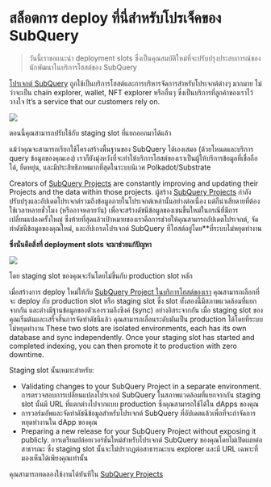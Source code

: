 # สล็อตการ deploy ที่นี่สำหรับโปรเจ็คของ SubQuery

> วันนี้เราขอแนะนำ deployment slots ซึ่งเป็นคุณสมบัติใหม่ที่จะปรับปรุงประสบการณ์ของนักพัฒนาในบริการโฮสต์ของ SubQuery

[โปรเจกต์ SubQuery](https://project.subquery.network/) ถูกใช้เป็นบริการโฮสต์และการบริหารจัดการสำหรับโปรเจกต์ต่างๆ มากมาย ไม่ว่าจะเป็น chain explorer, wallet, NFT explorer หรืออื่นๆ ซึ่งเป็นบริการที่ลูกค้าของเราไว้วางใจ It’s a service that our customers rely on.

![](https://miro.medium.com/max/1400/0*PugDgh6weZspRIO2)

ตอนนี้คุณสามารถปรับใช้กับ staging slot ที่แยกออกมาได้แล้ว

แม้ว่าคุณจะสามารถเรียกใช้โครงสร้างพื้นฐานของ SubQuery ได้เองเสมอ (ด้วยโหนดและบริการ query ข้อมูลของคุณเอง) เราก็ยังมุ่งหวังที่จะทำให้บริการโฮสต์ของเราเป็นผู้ให้บริการข้อมูลที่เชื่อถือได้, ยืดหยุ่น, และมีประสิทธิภาพมากที่สุดในระบบนิเวศ Polkadot/Substrate

Creators of [SubQuery Projects](https://project.subquery.network/) are constantly improving and updating their Projects and the data within those projects. ผู้สร้าง [SubQuery Projects](https://project.subquery.network/) กำลังปรับปรุงและอัปเดตโปรเจกต์รวมถึงข้อมูลภายในโปรเจกต์เหล่านั้นอย่างต่อเนื่อง แต่ก็น่าเสียดายที่ต้องใช้เวลาหลายชั่วโมง (หรืออาจหลายวัน) เพื่อจะสร้างดัชนีข้อมูลของเชนขึ้นใหม่ในกรณีที่มีการเปลี่ยนแปลงครั้งใหญ่ ซึ่งท้ายที่สุดแล้วเป้าหมายของเราคือการช่วยให้คุณสามารถอัปเดตโปรเจกต์, จัดทำดัชนีข้อมูลของคุณใหม่, และอัปเกรดโปรเจกต์ SubQuery ที่โฮสต์อยู่โดย\*\*ที่ระบบไม่หยุดทำงาน

**ซึ่งนั่นคือสิ่งที่ deployment slots จะมาช่วยแก้ปัญหา**

![](https://miro.medium.com/max/1400/0*vQ33aqhn1eVllo5t)

โดย staging slot ของคุณจะรันโดยไม่ขึ้นกับ production slot หลัก

เมื่อสร้างการ deploy ใหม่ให้กับ [SubQuery Project ในบริการโฮสต์ของเรา](https://project.subquery.network/) คุณสามารถเลือกที่จะ deploy กับ production slot หรือ staging slot ซึ่ง slot ทั้งสองนี้มีสภาพแวดล้อมที่แยกจากกัน และต่างมีฐานข้อมูลของตัวเองรวมถึงซิงค์ (sync) อย่างอิสระจากกัน เมื่อ staging slot ของคุณเริ่มต้นและเสร็จสิ้นการจัดทำดัชนีแล้ว คุณสามารถเลื่อนระดับมันเป็น production ได้โดยที่ระบบไม่หยุดทำงาน These two slots are isolated environments, each has its own database and sync independently. Once your staging slot has started and completed indexing, you can then promote it to production with zero downtime.

Staging slot นั้นเหมาะสำหรับ:

-   Validating changes to your SubQuery Project in a separate environment. การตรวจสอบการเปลี่ยนแปลงโปรเจกต์ SubQuery ในสภาพแวดล้อมที่แยกจากกัน staging slot นั้นมี URL ที่แตกต่างไปจากแบบ production ซึ่งคุณสามารถใช้ได้ใน dApps ของคุณ
-   การวอร์มอัพและจัดทำดัชนีข้อมูลสำหรับโปรเจกต์ SubQuery ที่อัปเดตแล้วเพื่อที่จะกำจัดการหยุดทำงานใน dApp ของคุณ
-   Preparing a new release for your SubQuery Project without exposing it publicly. การเตรียมปล่อยเวอร์ชันใหม่สำหรับโปรเจกต์ SubQuery ของคุณโดยไม่เปิดเผยต่อสาธารณะ ซึ่ง staging slot นั้นจะไม่ปรากฏต่อสาธารณะบน explorer และมี URL เฉพาะที่มองเห็นได้เพียงคุณเท่านั้น

คุณสามารถทดลองใช้งานได้ทันทีใน [SubQuery Projects](https://project.subquery.network/)